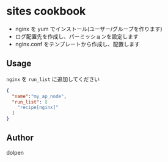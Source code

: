 sites cookbook
==============

 * nginx を yum でインストール(ユーザー/グループを作ります)
 * ログ配置先を作成し、パーミッションを設定します
 * nginx.conf をテンプレートから作成し、配置します


Usage
-----

`nginx` を `run_list` に追加してください

```json
{
  "name":"my_ap_node",
  "run_list": [
    "recipe[nginx]"
  ]
}
```

Author
------
dolpen

